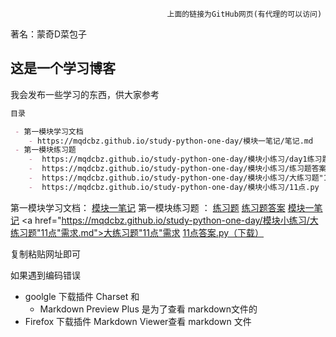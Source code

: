                                        上面的链接为GitHub网页(有代理的可以访问)
                                       
   著名：蒙奇D菜包子

## 这是一个学习博客

我会发布一些学习的东西，供大家参考

```markdown
目录

 - 第一模块学习文档  
    - https://mqdcbz.github.io/study-python-one-day/模块一笔记/笔记.md
 - 第一模块练习题       
    -  https://mqdcbz.github.io/study-python-one-day/模块小练习/day1练习题.md
    -  https://mqdcbz.github.io/study-python-one-day/模块小练习/练习题答案.md
    -  https://mqdcbz.github.io/study-python-one-day/模块小练习/大练习题"11点"需求.md
    -  https://mqdcbz.github.io/study-python-one-day/模块小练习/11点.py   （这个为下载py文件）
```

第一模块学习文档：
  <a href="https://mqdcbz.github.io/study-python-one-day/模块一笔记/笔记.md">模块一笔记</a>
第一模块练习题 ：
  <a href="https://mqdcbz.github.io/study-python-one-day/模块小练习/day1练习题.md">练习题</a>
  <a href="https://mqdcbz.github.io/study-python-one-day/模块小练习/练习题答案.md">练习题答案</a>
  <a href="https://mqdcbz.github.io/study-python-one-day/模块一笔记/笔记.md">模块一笔记</a>
  <a href="https://mqdcbz.github.io/study-python-one-day/模块小练习/大练习题"11点"需求.md">大练习题"11点"需求</a>
  <a href="https://mqdcbz.github.io/study-python-one-day/模块小练习/11点.py">11点答案.py（下载）</a>

复制粘贴网址即可

如果遇到编码错误 

- goolgle 下载插件 Charset 和 
  - Markdown Preview Plus 是为了查看 markdown文件的
- Firefox 下载插件 Markdown Viewer查看 markdown 文件
